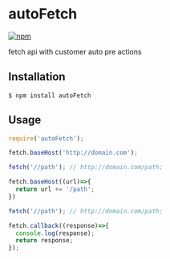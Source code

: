 # autoFetch

[![npm](https://img.shields.io/npm/v/autofetch.svg?style=flat-square)](https://www.npmjs.com/package/autofetch)

fetch api with customer auto pre actions

## Installation
```
$ npm install autoFetch
```

## Usage
```js
require('autoFetch');

fetch.baseHost('http://domain.com');

fetch('//path'); // http://domain.com/path;

fetch.baseHost((url)=>{
  return url += '/path';
})

fetch('//path'); // http://domain.com/path;

fetch.callback((response)=>{
  console.log(response);
  return response;
});
````

